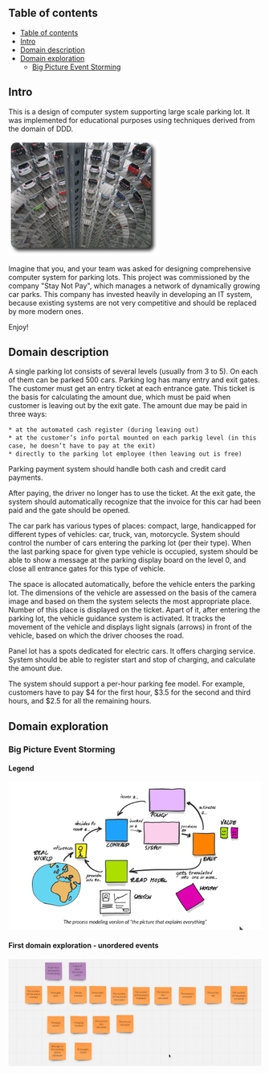 
## Table of contents
- [Table of contents](#table-of-contents)
- [Intro](#intro)
- [Domain description](#domain-description)
- [Domain exploration](#domain-exploration)
  - [Big Picture Event Storming](#big-picture-event-storming)

## Intro
This is a design of computer system supporting large scale parking lot. It was implemented for educational purposes using techniques derived from the domain of DDD.

![](img/parking-lot-small.png)

Imagine that you, and your team was asked for designing comprehensive computer system for parking lots.
This project was commissioned by the company "Stay Not Pay", which manages a network of dynamically growing car parks. 
This company has invested heavily in developing an IT system, because existing systems are not 
very competitive and should be replaced by more modern ones.


Enjoy!

## Domain description
A single parking lot consists of several levels (usually from 3 to 5). On each of them can be parked 500 cars.
Parking log has many entry and exit gates.  The customer must get an entry ticket at each entrance gate. 
This ticket is the basis for calculating the amount due, which must be paid when customer is leaving out  by 
the exit gate. The amount due may be paid in three ways:

    * at the automated cash register (during leaving out)
    * at the customer’s info portal mounted on each parkig level (in this case, he doesn’t have to pay at the exit)
    * directly to the parking lot employee (then leaving out is free)
 
 Parking payment system should handle both cash and credit card payments.

After paying, the driver no longer has to use the ticket. At the exit gate, the system  should automatically recognize that 
the invoice for this car had been paid and the gate should be opened.

The car park has various types of places: compact, large, handicapped for different types of vehicles: car, truck, van, motorcycle. 
System should control the number of cars entering the parking lot (per their type). When the last  parking space for given type vehicle is occupied, 
system should be able to show a message at the parking display board on the level 0, and close all entrance gates for this type of vehicle.

The space is allocated automatically, before the vehicle enters the parking lot. The dimensions of the vehicle are assessed on the basis of the camera image 
and based on them the system selects the most appropriate place. Number of this place is displayed on the ticket.
Apart of it, after entering the parking lot, the vehicle guidance system is activated. It tracks the movement of the 
vehicle and displays light signals (arrows) in front of the vehicle, based on which the driver chooses the road.                                                                    


 
Panel lot has a spots dedicated for electric cars. It offers charging service. System should be able to register start 
and stop of charging, and calculate the amount due.

The system should support a per-hour parking fee model. 
For example, customers have to pay $4 for the first hour, $3.5 for the second and third hours, and $2.5 for all the remaining hours.

## Domain exploration
### Big Picture Event Storming
#### Legend
![Interoducing EventStorming-Alberto Brandolini](img/process-modeling-events.png)

#### First domain exploration - unordered events

![](img/parking-lot-big-picture-events.jpg)